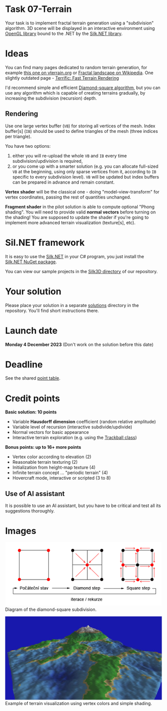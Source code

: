 # Task 07-Terrain
Your task is to implement fractal terrain generation using a "subdivision" algorithm. 3D scene will
be displayed in an interactive environment using
[OpenGL library](https://www.opengl.org/) bound to the .NET by the
[Silk.NET library](https://github.com/dotnet/Silk.NET).

# Ideas
You can find many pages dedicated to random terrain generation, for example
[this one on vterrain.org](http://vterrain.org/Elevation/Artificial/) or
[Fractal landscape on Wikipedia](https://en.wikipedia.org/wiki/Fractal_landscape).
One slightly outdated page -
[Terrific: Fast Terrain Rendering](https://www.cosc.brocku.ca/Offerings/4P98/gallery/projects/Winter2008/bg05he/)

I'd recommend simple and efficient
[Diamond-square algorithm](https://en.wikipedia.org/wiki/Diamond-square_algorithm), but
you can use any algorithm which is capable of creating terrains gradually, by increasing
the subdivision (recursion) depth.

## Rendering
Use one large vertex buffer (`VB`) for storing all vertices of the mesh.
Index buffer[s] (`IB`) should be used to define triangles of the mesh (three indices per triangle).

You have two options:
1. either you will re-upload the whole `VB` and `IB` every time subdivision/updivision
is required,
2. or you come up with a smarter solution (e.g. you can allocate full-sized `VB` at the beginning,
using only sparse vertices from it, according to `IB` specific to every subdivision level). `VB` will
be updated but index buffers can be prepared in advance and remain constant.

**Vertex shader** will be the classical one - doing "model-view-transform" for vertex coordinates,
passing the rest of quantities unchanged.

**Fragment shader** in the pilot solution is able to compute optional "Phong shading".
You will need to provide valid **normal vectors** before turning on the shading!
You are supposed to update the shader if you're going to implement more advanced
terrain visualization (texture[s], etc).

# Sil.NET framework
It is easy to use the [Silk.NET](https://github.com/dotnet/Silk.NET) in your C#
program, you just install the [Silk.NET NuGet package](https://www.nuget.org/packages/Silk.NET/).

You can view our sample projects in the
[Silk3D directory](../Silk3D/README.md) of our repository.

# Your solution
Please place your solution in a separate [solutions](solutions/README.md)
directory in the repository. You'll find short instructions there.

# Launch date
**Monday 4 December 2023**
(Don't work on the solution before this date)

# Deadline
See the shared [point table](https://docs.google.com/spreadsheets/d/1QLukOcSRPa5exOYW1eUfQWY2WoMjo1menbjQIU7Gvs4/edit?usp=sharing).

# Credit points
**Basic solution: 10 points**
* Variable **Hausdorff dimension** coefficient (random relative amplitude)
* Variable level of recursion (interactive subdivide/updivide)
* Normal vectors for basic appearance
* Interactive terrain exploration (e.g. using the [Trackball class](../Silk3D/shared/Trackball.cs))

**Bonus points: up to 16+ more points**
* Vertex color according to elevation (2)
* Reasonable terrain texturing (2)
* Initialization from height-map texture (4)
* Infinite terrain concept ... "periodic terrain" (4)
* Hovercraft mode, interactive or scripted (3 to 8)

## Use of AI assistant
It is possible to use an AI assistant, but you have to be critical and
test all its suggestions thoroughly.

# Images
![Diamond-square algorithm](diamond-square-diagram.png)
Diagram of the diamond-square subdivision.

![Screenshot](terrain-screenshot.jpg)
Example of terrain visualization using vertex colors and simple shading.